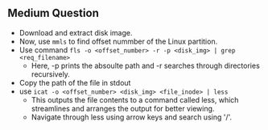 ## Medium Question
- Download and extract disk image.
- Now, use ```mmls``` to find offset nummber of the Linux partition.
- Use command ```fls -o <offset_number> -r -p <disk_img> | grep <req_filename>```
  - Here, -p prints the absoulte path and -r searches through directories recursively.
- Copy the path of the file in stdout
- use ```icat -o <offset_number> <disk_img> <file_inode> | less```
  - This outputs the file contents to a command called less, which streamlines and arranges the output for better viewing.
  - Navigate through less using arrow keys and search using '/'.
